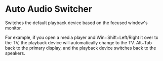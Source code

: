 # Auto Audio Switcher

Switches the default playback device based on the focused window's monitor.

For example, if you open a media player and Win+Shift+Left/Right it over to the TV, the playback device will automatically change to the TV. Alt+Tab back to the primary display, and the playback device switches back to the speakers.
